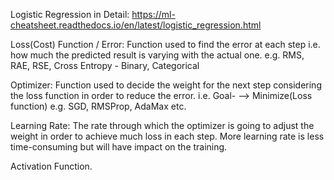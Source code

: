 Logistic Regression in Detail:
https://ml-cheatsheet.readthedocs.io/en/latest/logistic_regression.html

Loss(Cost) Function / Error: Function used to find the error at each step i.e. 
how much the predicted result is varying with the actual one. 
e.g. RMS, RAE, RSE, Cross Entropy - Binary, Categorical

Optimizer: Function used to decide the weight for the next step considering the loss function in order to reduce the error.
i.e. Goal- --> Minimize(Loss function)
e.g. SGD, RMSProp, AdaMax etc.

Learning Rate: The rate through which the optimizer is going to adjust the weight in order to achieve much loss in each step.
More learning rate is less time-consuming but will have impact on the training.


Activation Function.
